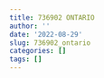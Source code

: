 ```yaml
---
title: 736902 ONTARIO
author: ''
date: '2022-08-29'
slug: 736902_ontario
categories: []
tags: []
---
```

